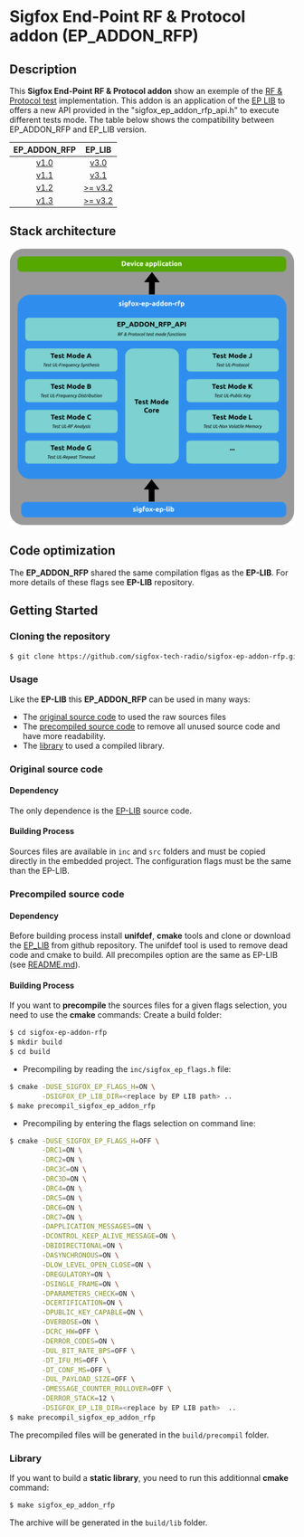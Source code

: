 # Sigfox End-Point RF & Protocol addon (EP_ADDON_RFP)

## Description

This **Sigfox End-Point RF & Protocol addon** show an exemple of the [RF & Protocol test](https://support.sigfox.com/docs/rf-protocol-test-specification)  implementation. This addon is an application of the [EP LIB](https://github.com/sigfox-tech-radio/sigfox-ep-lib)  to offers a new API provided in the "sigfox_ep_addon_rfp_api.h" to execute different tests mode.
The table below shows the compatibility between EP_ADDON_RFP and EP_LIB version.

|                                  **EP_ADDON_RFP**                                  |                                  **EP_LIB**                                     |
|:----------------------------------------------------------------------------------:|:-------------------------------------------------------------------------------:|
| [v1.0](https://github.com/sigfox-tech-radio/sigfox-ep-addon-rfp/releases/tag/v1.0) | [v3.0](https://github.com/sigfox-tech-radio/sigfox-ep-lib/releases/tag/v3.0)    |
| [v1.1](https://github.com/sigfox-tech-radio/sigfox-ep-addon-rfp/releases/tag/v1.1) | [v3.1](https://github.com/sigfox-tech-radio/sigfox-ep-lib/releases/tag/v3.1)    |
| [v1.2](https://github.com/sigfox-tech-radio/sigfox-ep-addon-rfp/releases/tag/v1.2) | [>= v3.2](https://github.com/sigfox-tech-radio/sigfox-ep-lib/releases/tag/v3.2) |
| [v1.3](https://github.com/sigfox-tech-radio/sigfox-ep-addon-rfp/releases/tag/v1.3) | [>= v3.2](https://github.com/sigfox-tech-radio/sigfox-ep-lib/releases/tag/v3.2) |


## Stack architecture

<p align="center">
<img src="docs/images/sigfox_ep_addon_rfp_architecture.png" width="600"/>
</p>

## Code optimization

The **EP_ADDON_RFP** shared the same compilation flgas as the **EP-LIB**. For more details of these flags see **EP-LIB** repository.

## Getting Started

### Cloning the repository
```bash
$ git clone https://github.com/sigfox-tech-radio/sigfox-ep-addon-rfp.git
```

### Usage

Like the **EP-LIB** this **EP_ADDON_RFP** can be used in many ways:
 * The [original source code](#original-source-code) to used the raw sources files
 * The [precompiled source code](#precompiled-source-code) to remove all unused source code and have more readability.
 * The [library](#library) to used a compiled library. 

### Original source code

#### Dependency

The only dependence is the [EP-LIB](https://github.com/sigfox-tech-radio/sigfox-ep-lib) source code. 

#### Building Process

Sources files are available in `inc` and `src` folders and must be copied directly in the embedded project. The configuration flags must be the same than the EP-LIB.

### Precompiled source code 

#### Dependency

Before building process install **unifdef**, **cmake** tools and clone or download the [EP_LIB](https://github.com/sigfox-tech-radio/sigfox-ep-lib) from github repository.
The unifdef tool is used to remove dead code and cmake to build. 
All precompiles option are the same as EP-LIB (see [README.md](https://github.com/sigfox-tech-radio/sigfox-ep-lib/blob/master/README.md)).

#### Building Process

If you want to **precompile** the sources files for a given flags selection, you need to use the **cmake** commands:
Create a build folder:

```bash
$ cd sigfox-ep-addon-rfp
$ mkdir build
$ cd build
```

* Precompiling by reading the `inc/sigfox_ep_flags.h` file:

```bash
$ cmake -DUSE_SIGFOX_EP_FLAGS_H=ON \
        -DSIGFOX_EP_LIB_DIR=<replace by EP LIB path> .. 
$ make precompil_sigfox_ep_addon_rfp
```

* Precompiling by entering the flags selection on command line:

```bash
$ cmake -DUSE_SIGFOX_EP_FLAGS_H=OFF \
        -DRC1=ON \
        -DRC2=ON \
        -DRC3C=ON \
        -DRC3D=ON \
        -DRC4=ON \
        -DRC5=ON \
        -DRC6=ON \
        -DRC7=ON \
        -DAPPLICATION_MESSAGES=ON \
        -DCONTROL_KEEP_ALIVE_MESSAGE=ON \
        -DBIDIRECTIONAL=ON \
        -DASYNCHRONOUS=ON \
        -DLOW_LEVEL_OPEN_CLOSE=ON \
        -DREGULATORY=ON \
        -DSINGLE_FRAME=ON \
        -DPARAMETERS_CHECK=ON \
        -DCERTIFICATION=ON \
        -DPUBLIC_KEY_CAPABLE=ON \
        -DVERBOSE=ON \
        -DCRC_HW=OFF \
        -DERROR_CODES=ON \
        -DUL_BIT_RATE_BPS=OFF \
        -DT_IFU_MS=OFF \
        -DT_CONF_MS=OFF \
        -DUL_PAYLOAD_SIZE=OFF \
        -DMESSAGE_COUNTER_ROLLOVER=OFF \
        -DERROR_STACK=12 \
        -DSIGFOX_EP_LIB_DIR=<replace by EP LIB path>  .. 
$ make precompil_sigfox_ep_addon_rfp
```

The precompiled files will be generated in the `build/precompil` folder.

### Library

If you want to build a **static library**, you need to run this additionnal **cmake** command:

```bash
$ make sigfox_ep_addon_rfp
```

The archive will be generated in the `build/lib` folder.
